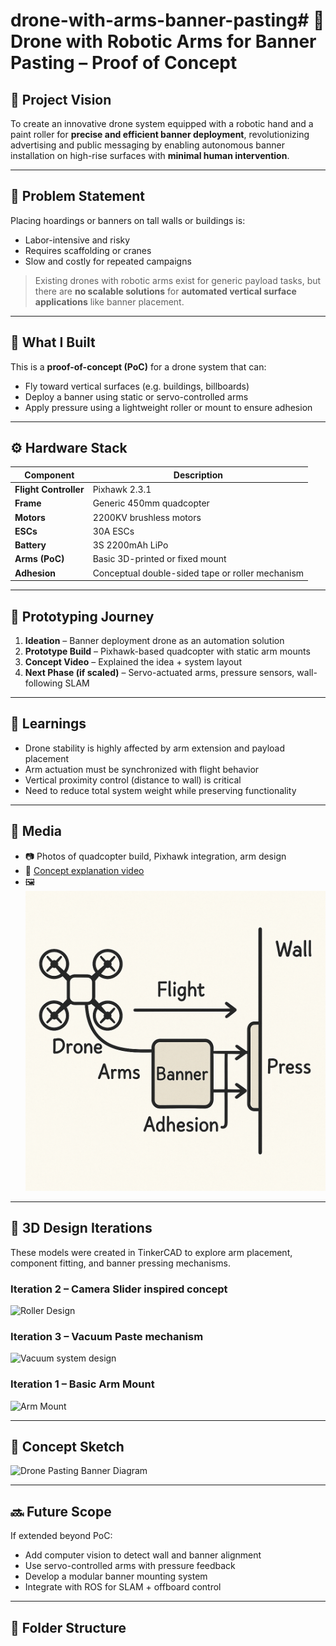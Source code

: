 # drone-with-arms-banner-pasting# 🚁 Drone with Robotic Arms for Banner Pasting – Proof of Concept

## 🎯 Project Vision

To create an innovative drone system equipped with a robotic hand and a paint roller for **precise and efficient banner deployment**, revolutionizing advertising and public messaging by enabling autonomous banner installation on high-rise surfaces with **minimal human intervention**.

---

## 🧩 Problem Statement

Placing hoardings or banners on tall walls or buildings is:
- Labor-intensive and risky
- Requires scaffolding or cranes
- Slow and costly for repeated campaigns

> Existing drones with robotic arms exist for generic payload tasks, but there are **no scalable solutions** for **automated vertical surface applications** like banner placement.

---

## 🚀 What I Built

This is a **proof-of-concept (PoC)** for a drone system that can:
- Fly toward vertical surfaces (e.g. buildings, billboards)
- Deploy a banner using static or servo-controlled arms
- Apply pressure using a lightweight roller or mount to ensure adhesion

---

## ⚙️ Hardware Stack

| Component | Description |
|----------|-------------|
| **Flight Controller** | Pixhawk 2.3.1 |
| **Frame** | Generic 450mm quadcopter |
| **Motors** | 2200KV brushless motors |
| **ESCs** | 30A ESCs |
| **Battery** | 3S 2200mAh LiPo |
| **Arms (PoC)** | Basic 3D-printed or fixed mount |
| **Adhesion** | Conceptual double-sided tape or roller mechanism |

---

## 🧪 Prototyping Journey

1. **Ideation** – Banner deployment drone as an automation solution  
2. **Prototype Build** – Pixhawk-based quadcopter with static arm mounts  
3. **Concept Video** – Explained the idea + system layout  
4. **Next Phase (if scaled)** – Servo-actuated arms, pressure sensors, wall-following SLAM

---

## 🧠 Learnings

- Drone stability is highly affected by arm extension and payload placement
- Arm actuation must be synchronized with flight behavior
- Vertical proximity control (distance to wall) is critical
- Need to reduce total system weight while preserving functionality

---

## 📸 Media

- 📷 Photos of quadcopter build, Pixhawk integration, arm design
- 🎥 [Concept explanation video](https://drive.google.com/file/d/1pDI1t1Oe-g_tr-Z-ph_X35ysEsER921c/view?usp=sharing)
- 🖼️ ![Concept](/assets/Diagram.png)

---

## 🧱 3D Design Iterations

These models were created in TinkerCAD to explore arm placement, component fitting, and banner pressing mechanisms.

### Iteration 2 – Camera Slider inspired concept
![Roller Design](assests/iteration2_roller.png)

### Iteration 3 – Vacuum Paste mechanism
![Vacuum system design](assets/iteration3_vacuum.png)

### Iteration 1 – Basic Arm Mount
![Arm Mount](assets/FullDesign.png)

---

## 📐 Concept Sketch

![Drone Pasting Banner Diagram](path/to/diagram.png)

---

## 🔜 Future Scope

If extended beyond PoC:
- Add computer vision to detect wall and banner alignment
- Use servo-controlled arms with pressure feedback
- Develop a modular banner mounting system
- Integrate with ROS for SLAM + offboard control

---

## 📂 Folder Structure

